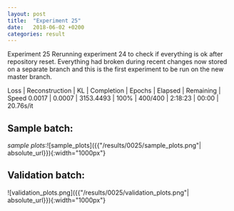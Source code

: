 ```yaml
---
layout: post
title:  "Experiment 25"
date:   2018-06-02 +0200
categories: result
---
```

Experiment 25
Rerunning experiment 24 to check if everything is ok after repository reset.
Everything had broken during recent changes now stored on a separate branch and this is the first experiment to be run on the new master branch.

Loss | Reconstruction | KL | Completion | Epochs | Elapsed | Remaining | Speed
0.0017 | 0.0007 | 3153.4493 | 100% | 400/400 | 2:18:23 | 00:00 | 20.76s/it



## **Sample batch**:

_sample plots_:![sample_plots]({{"/results/0025/sample_plots.png"| absolute_url}}){:width="1000px"}

## **Validation batch**:

![validation_plots.png]({{"/results/0025/validation_plots.png"| absolute_url}}){:width="1000px"}
